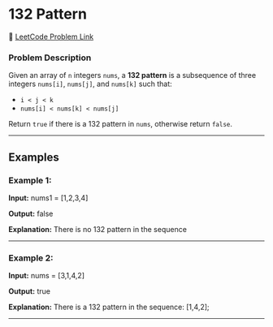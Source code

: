 # 132 Pattern

🔗 [LeetCode Problem Link](https://leetcode.com/problems/132-pattern/)

### Problem Description
Given an array of `n` integers `nums`, a **132 pattern** is a subsequence of three integers `nums[i]`, `nums[j]`, and `nums[k]` such that:

- `i < j < k`
- `nums[i] < nums[k] < nums[j]`

Return `true` if there is a 132 pattern in `nums`, otherwise return `false`.

---

## Examples

### Example 1:
**Input:**
nums1 = [1,2,3,4]

**Output:**
false

**Explanation:**
There is no 132 pattern in the sequence

---

### Example 2:
**Input:**
nums = [3,1,4,2]


**Output:**
true


**Explanation:**
There is a 132 pattern in the sequence: [1,4,2];

---